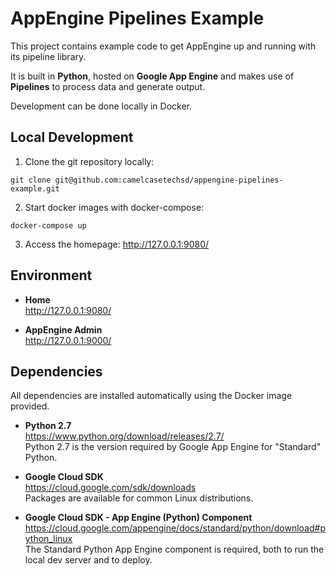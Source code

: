 # AppEngine Pipelines Example

This project contains example code to get AppEngine up and running with its pipeline library.

It is built in **Python**, hosted on **Google App Engine** and makes use of **Pipelines** to process data and generate output.

Development can be done locally in Docker.


## Local Development

1. Clone the git repository locally:
```
git clone git@github.com:camelcasetechsd/appengine-pipelines-example.git
```

2. Start docker images with docker-compose:
```
docker-compose up
```

3. Access the homepage:
http://127.0.0.1:9080/  


## Environment

* **Home**  
http://127.0.0.1:9080/  

* **AppEngine Admin**  
http://127.0.0.1:9000/  


## Dependencies

All dependencies are installed automatically using the Docker image provided.

* **Python 2.7**  
https://www.python.org/download/releases/2.7/  
Python 2.7 is the version required by Google App Engine for "Standard" Python.

* **Google Cloud SDK**  
https://cloud.google.com/sdk/downloads  
Packages are available for common Linux distributions.

* **Google Cloud SDK - App Engine (Python) Component**  
https://cloud.google.com/appengine/docs/standard/python/download#python_linux  
The Standard Python App Engine component is required, both to run the local dev server and to deploy.
